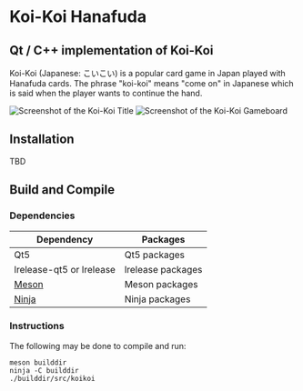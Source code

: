 # Koi-Koi Hanafuda

## Qt / C++ implementation of Koi-Koi

Koi-Koi (Japanese: こいこい) is a popular card game in Japan played with Hanafuda cards. The phrase "koi-koi" means "come on" in Japanese which is said when the player wants to continue the hand.

![Screenshot of the Koi-Koi Title](/../github-screenshots/screenshots/koikoi-title.png?raw=true "Koi-Koi Title")
![Screenshot of the Koi-Koi Gameboard](/../github-screenshots/screenshots/koikoi-gameboard.png?raw=true "Koi-Koi Gameboard")

## Installation

TBD

## Build and Compile

### Dependencies

Dependency | Packages
---------- | --------
Qt5 | Qt5 packages
lrelease-qt5 or lrelease | lrelease packages
[Meson](https://mesonbuild.com/Quick-guide.html) | Meson packages
[Ninja](https://ninja-build.org/) | Ninja packages

### Instructions

The following may be done to compile and run:
```
meson builddir
ninja -C builddir
./builddir/src/koikoi
```

